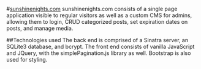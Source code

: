 #[sunshinenights.com](http://www.sunshinenights.com)
sunshinenights.com consists of a single page application visible to regular visitors as well as a custom CMS for admins, allowing them to login, CRUD categorized posts, set expiration dates on posts, and manage media. 

##Technologies used
The back end is comprised of a Sinatra server, an SQLite3 database, and bcrypt.
The front end consists of vanilla JavaScript and JQuery, with the simplePagination.js library as well. Bootstrap is also used for styling.
